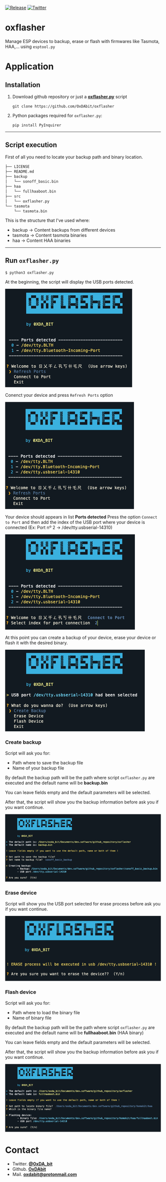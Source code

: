 [![Release](https://img.shields.io/github/v/tag/OxDAbit/oxflasher?color=red&label=release)](https://github.com/OxDAbit/oxflasher/releases/latest)
[![Twitter](https://img.shields.io/twitter/follow/0xDA_bit.svg?style=social)](https://twitter.com/0xDA_bit)

# oxflasher

Manage ESP devices to backup, erase or flash with firmwares like Tasmota, HAA,... using `esptool.py`

# Application

## Installation

1. Download github repository or just a [**oxflasher.py**](https://github.com/OxDAbit/oxflasher/blob/main/src/oxflasher.py) script

	```
	git clone https://github.com/OxDAbit/oxflasher
	```

2. Python packages required for `oxflasher.py`:

	```
	pip install PyInquirer
	```

---
## Script execution

First of all you need to locate your backup path and binary location.

```
├── LICENSE
├── README.md
├── backup
│   └── sonoff_basic.bin
├── haa
│   └── fullhaaboot.bin
├── src
│   └── oxflasher.py
└── tasmota
	└── tasmota.bin
```

This is the structure that I've used where:
- backup -> Content backups from different devices
- tasmota -> Content tasmota binaries
- haa -> Content HAA binaries

---

## Run `oxflasher.py`
```
$ python3 oxflasher.py
```

At the beginning, the script will display the USB ports detected.

![first_menu](/images/01-first_menu.png)

Conenct your device and press `Refresh Ports` option

![refresh_ports](/images/02-refresh_ports.png)

Your device should appears in list **Ports detected**
Press the option `Connect to Port` and then add the index of the USB port where your device is connected (Ex: Port nº 2 -> /dev/tty.usbserial-14310)

![connect_port](/images/03-connect_port.png)

At this point you can create a backup of your device, erase your device or flash it with the desired binary.

![create_backup](/images/04-create_backup.png)

### Create backup

Script will ask you for:
- Path where to save the backup file
- Name of your backup file

By default the backup path will be the path where script `oxflasher.py` are executed and the default name will be **backup.bin**

You can leave fields empty and the default parameters will be selected.

After that, the script will show you the backup information before ask you if you want continue.

![backup_menu](/images/05-backup_menu.png)

### Erase device

Script will show you the USB port selected for erase process before ask you if you want continue.

![erase_menu](/images/06-erase_menu.png)

### Flash device

Script will ask you for:
- Path where to load the binary file
- Name of binary file

By default the backup path will be the path where script `oxflasher.py` are executed and the default name will be **fullhaaboot.bin** (HAA binary)

You can leave fields empty and the default parameters will be selected.

After that, the script will show you the backup information before ask you if you want continue.

![flash_menu](/images/07-flash_menu.png)

Contact
=======
- Twitter. [**@0xDA_bit**](https://twitter.com/0xDA_bit)
- Github. [**OxDAbit**](https://github.com/OxDAbit)
- Mail. **oxdabit@protonmail.com**
